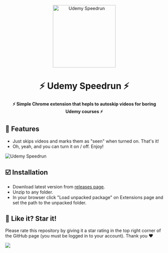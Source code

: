 <p align="center">
	<img src="https://i.ibb.co/vDr07Dh/logo.png" alt="Udemy Speedrun" width="200px"/>
</p>

<h1 align="center">
    ⚡️ Udemy Speedrun ⚡️
</h1>

<h4 align="center">
    ⚡️ Simple Chrome extension that hepls to autoskip videos for boring Udemy courses ⚡️
</h4>

## 💫 **Features**

- Just skips videos and marks them as "seen" when turned on. That's it!
- Oh, yeah, and you can turn it on / off. Enjoy!

<img src="https://i.ibb.co/hCrYVTv/2024-10-15-224454854.png" alt="Udemy Speedrun"/>

## ☑️ **Installation**

- Download latest version from [releases page](https://github.com/NightStrang6r/UdemySpeedrun/releases).
- Unzip to any folder.
- In your browser click "Load unpacked package" on Extensions page and set the path to the unpacked folder.

## 🎉 **Like it? Star it!**

Please rate this repository by giving it a star rating in the top right corner of the GitHub page (you must be logged in to your account). Thank you ❤️

![](https://i.ibb.co/x3hFFvf/2022-08-18-132617815.png)